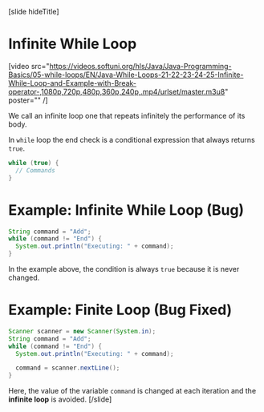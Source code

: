 [slide hideTitle]
# Infinite While Loop

[video src="https://videos.softuni.org/hls/Java/Java-Programming-Basics/05-while-loops/EN/Java-While-Loops-21-22-23-24-25-Infinite-While-Loop-and-Example-with-Break-operator-,1080p,720p,480p,360p,240p,.mp4/urlset/master.m3u8" poster="" /]

We call an infinite loop one that repeats infinitely the performance of its body. 

In `while` loop the end check is a conditional expression that always returns `true`. 

```java
while (true) {
  // Commands
}
```

# Example: Infinite While Loop (Bug)
```java
String command = "Add";
while (command != "End") {
  System.out.println("Executing: " + command);
}
```

In the example above, the condition is always `true` because it is never changed.

# Example: Finite Loop (Bug Fixed)
```java
Scanner scanner = new Scanner(System.in);
String command = "Add";
while (command != "End") {
  System.out.println("Executing: " + command);

  command = scanner.nextLine();
}
```

Here, the value of the variable `command` is changed at each iteration and the **infinite loop** is avoided. 
[/slide]